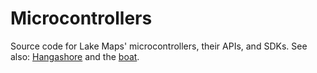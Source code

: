 Microcontrollers
================

Source code for Lake Maps' microcontrollers, their APIs, and SDKs. See also: [Hangashore](https://github.com/LakeMaps/hangashore) and the [boat](https://github.com/LakeMaps/boat).
